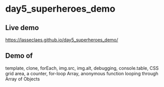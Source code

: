 # day5_superheroes_demo

## Live demo 
https://lasseclaes.github.io/day5_superheroes_demo/

## Demo of
template, clone, forEach, img.src, img.alt, debugging, console.table, CSS grid area, a counter, for-loop Array, anonymous function looping through Array of Objects
